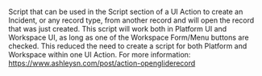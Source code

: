 Script that can be used in the Script section of a UI Action to create an Incident, or any record type, from another record and will open the record that was just created. 
This script will work both in Platform UI and Workspace UI, as long as one of the Workspace Form/Menu buttons are checked. This reduced the need to create a script
for both Platform and Workspace within one UI Action.  For more information: https://www.ashleysn.com/post/action-opengliderecord

